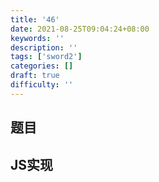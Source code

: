 ```yaml
---
title: '46'
date: 2021-08-25T09:04:24+08:00
keywords: ''
description: ''
tags: ['sword2']
categories: []
draft: true
difficulty: ''
---
```


## 题目


## JS实现

```javascript

```
